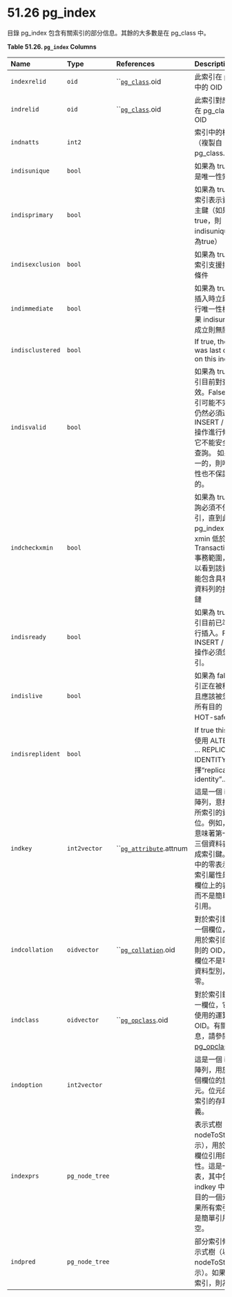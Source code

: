 # 51.26 pg\_index

目錄 pg\_index 包含有關索引的部分信息。其餘的大多數是在 pg\_class 中。

**Table 51.26. `pg_index` Columns**

| Name | Type | References | Description |
| :--- | :--- | :--- | :--- |
| `indexrelid` | `oid` | \`\`[`pg_class`](pg_class.md).oid | 此索引在 pg\_class 中的 OID |
| `indrelid` | `oid` | \`\`[`pg_class`](pg_class.md).oid | 此索引對應資料表在 pg\_class 中的 OID |
| `indnatts` | `int2` |  | 索引中的欄位數（複製自 pg\_class.relnatts） |
| `indisunique` | `bool` |  | 如果為 true，則這是唯一性索引 |
| `indisprimary` | `bool` |  | 如果為 true，則此索引表示資料表的主鍵（如果為 true，則 indisunique 應始終為true） |
| `indisexclusion` | `bool` |  | 如果為 true，則此索引支援排除限制條件 |
| `indimmediate` | `bool` |  | 如果為 true，則在插入時立即強制執行唯一性檢查（如果 indisunique 不成立則無關緊要） |
| `indisclustered` | `bool` |  | If true, the table was last clustered on this index |
| `indisvalid` | `bool` |  | 如果為 true，則索引目前對查詢有效。False 意味著索引可能不完整：它仍然必須通過 INSERT / UPDATE 操作進行修改，但它不能安全地用於查詢。 如果它是唯一的，則唯一性屬性也不保證是真的。 |
| `indcheckxmin` | `bool` |  | 如果為 true，則查詢必須不使用索引，直到此 pg\_index 資料列的 xmin 低於其 TransactionXmin 事務範圍，因為可以看到該資料表可能包含具有不相容資料列的損壞 HOT 鏈 |
| `indisready` | `bool` |  | 如果為 true，則索引目前已準備好進行插入。False 表示 INSERT / UPDATE 操作必須忽略索引。 |
| `indislive` | `bool` |  | 如果為 false，則索引正在被移除，並且應該被忽略用於所有目的（包括 HOT-safety 決策） |
| `indisreplident` | `bool` |  | If true this index 已使用 ALTER TABLE ... REPLICA IDENTITY 選擇“replica identity”... |
| `indkey` | `int2vector` | \`\`[`pg_attribute`](pg_attribute.md).attnum | 這是一個 indnatts 陣列，意指此索引所索引的資料表欄位。例如，值為 1 3 意味著第一個和第三個資料表欄位構成索引鍵。此陣列中的零表示相應的索引屬性是資料表欄位上的表示式，而不是簡單的欄位引用。 |
| `indcollation` | `oidvector` | \`\`[`pg_collation`](pg_collation.md).oid | 對於索引鍵中的每一個欄位，它包含用於索引的排序規則的 OID，如果該欄位不是可合併的資料型別，則為零。 |
| `indclass` | `oidvector` | \`\`[`pg_opclass`](pg_opclass.md).oid | 對於索引鍵中的每一欄位，它包含要使用的運算子類的 OID。有關詳細訊息，請參閱 [pg\_opclass](pg_opclass.md)。 |
| `indoption` | `int2vector` |  | 這是一個 indnatts 陣列，用於儲存每個欄位的旗標位元。位元的意義由索引的存取方法定義。 |
| `indexprs` | `pg_node_tree` |  | 表示式樹（以 nodeToString\(\) 表示），用於不是簡單欄位引用的索引屬性。這是一個列表，其中包含 indkey 中每個零項目的一個元素。如果所有索引屬性都是簡單引用，則為空。 |
| `indpred` | `pg_node_tree` |  | 部分索引條件的表示式樹（以 nodeToString\(\) 表示）。如果不是部分索引，則為空。 |

